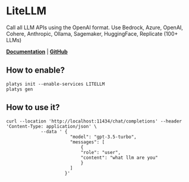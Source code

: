 # LiteLLM

Call all LLM APIs using the OpenAI format. Use Bedrock, Azure, OpenAI, Cohere, Anthropic, Ollama, Sagemaker, HuggingFace, Replicate (100+ LLMs) 

**[Documentation](https://docs.litellm.ai/docs/)** | **[GitHub](https://github.com/BerriAI/litellm)**

## How to enable?

```
platys init --enable-services LITELLM
platys gen
```

## How to use it?

```
curl --location 'http://localhost:11434/chat/completions' --header 'Content-Type: application/json' \
             --data ' {
                        "model": "gpt-3.5-turbo",
                        "messages": [
                            {
                            "role": "user",
                            "content": "what llm are you"
                            }
                        ]
                      }'
```

